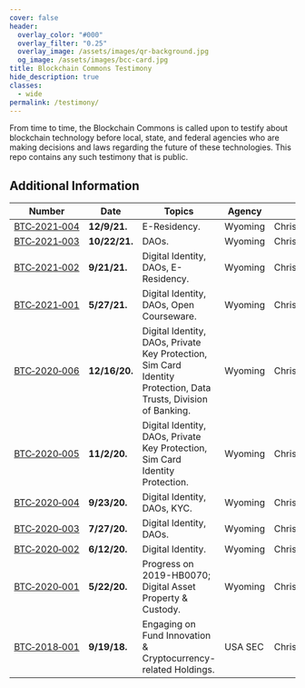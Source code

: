 ```yaml
---
cover: false
header:
  overlay_color: "#000"
  overlay_filter: "0.25"
  overlay_image: /assets/images/qr-background.jpg
  og_image: /assets/images/bcc-card.jpg
title: Blockchain Commons Testimony
hide_description: true
classes:
  - wide
permalink: /testimony/
---
```


From time to time, the Blockchain Commons is called upon to testify about blockchain technology before local, state, and federal agencies who are making decisions and laws regarding the future of these technologies. This repo contains any such testimony that is public.

## Additional Information

| Number                    | Date | Topics         | Agency | Owner                                                  | 
|---------------------------|---------------|----|----|----------------------------------------------|
| [BTC&#8209;2021&#8209;004](bct-2021-004) | **12/9/21.** | E-Residency. | Wyoming | Christopher&nbsp;Allen |
| [BTC&#8209;2021&#8209;003](bct-2021-003) | **10/22/21.** | DAOs. | Wyoming | Christopher&nbsp;Allen |
| [BTC&#8209;2021&#8209;002](bct-2021-002) | **9/21/21.** | Digital Identity, DAOs, E-Residency. | Wyoming | Christopher&nbsp;Allen |
| [BTC&#8209;2021&#8209;001](bct-2021-001) | **5/27/21.** | Digital Identity, DAOs, Open Courseware. | Wyoming | Christopher&nbsp;Allen |
| [BTC&#8209;2020&#8209;006](bct-2020-006) | **12/16/20.** | Digital Identity, DAOs, Private Key Protection, Sim Card Identity Protection, Data Trusts, Division of Banking. | Wyoming | Christopher&nbsp;Allen |
| [BTC&#8209;2020&#8209;005](bct-2020-005) | **11/2/20.** | Digital Identity, DAOs, Private Key Protection, Sim Card Identity Protection. | Wyoming | Christopher&nbsp;Allen |
| [BTC&#8209;2020&#8209;004](bct-2020-004) | **9/23/20.** | Digital Identity, DAOs, KYC. | Wyoming | Christopher&nbsp;Allen |
| [BTC&#8209;2020&#8209;003](bct-2020-003) | **7/27/20.** | Digital Identity, DAOs. | Wyoming | Christopher&nbsp;Allen |
| [BTC&#8209;2020&#8209;002](bct-2020-002) | **6/12/20.** | Digital Identity. | Wyoming | Christopher&nbsp;Allen |
| [BTC&#8209;2020&#8209;001](bct-2020-001) | **5/22/20.** | Progress on 2019-HB0070; Digital Asset Property & Custody. | Wyoming | Christopher&nbsp;Allen |
| [BTC&#8209;2018&#8209;001](bct-2018-001) | **9/19/18.** | Engaging on Fund Innovation & Cryptocurrency-related Holdings. | USA SEC | Christopher&nbsp;Allen |



